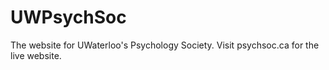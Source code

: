 # UWPsychSoc
The website for UWaterloo's Psychology Society. Visit psychsoc.ca for the live website. 
